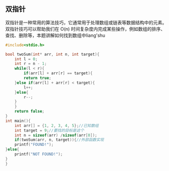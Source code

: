 ## 双指针
  
双指针是一种常用的算法技巧，它通常用于处理数组或链表等数据结构中的元素。双指针技巧可以帮助我们在 O(n) 时间复杂度内完成某些操作，例如数组的排序、查找、删除等，本题讲解如何找到数组中liang'shu
```c
#include<stdio.h>

bool twoSum(int* arr, int n, int target){
	int l = 0;
	int r = n - 1;
	while(l < r){
		if(arr[l] + arr[r] == target){
		return true;
	}else if(arr[l] + arr[r] < target){
		l++;
	}else{
		r--;
	}
	}
	return false;
}
int main(){
	int arr[] = {1, 2, 3, 4, 5};//已知数组 
	int target = 9;//要找的目标是这个 
	int n = sizeof(arr) /sizeof(arr[0]);
	if(twoSum(arr, n, target)){//外部函数实现 
	printf("FOUND!");
}else{
	printf("NOT FOUND!");
}
} 
```
<!--stackedit_data:
eyJoaXN0b3J5IjpbLTY3MDEyNTE3Myw0NDA5MDU2MTldfQ==
-->